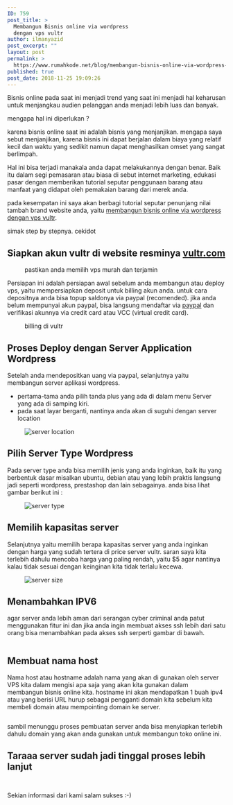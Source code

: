 ```yaml
---
ID: 759
post_title: >
  Membangun Bisnis online via wordpress
  dengan vps vultr
author: ilmanyazid
post_excerpt: ""
layout: post
permalink: >
  https://www.rumahkode.net/blog/membangun-bisnis-online-via-wordpress-dengan-vps-vultr/
published: true
post_date: 2018-11-25 19:09:26
---
```

<!-- wp:paragraph -->
<p>Bisnis online pada saat ini menjadi trend yang saat ini menjadi hal keharusan untuk menjangkau audien pelanggan anda menjadi lebih luas dan banyak. </p>
<!-- /wp:paragraph -->

<!-- wp:paragraph -->
<p>mengapa hal ini diperlukan ?</p>
<!-- /wp:paragraph -->

<!-- wp:paragraph -->
<p>karena bisnis online saat ini adalah bisnis yang menjanjikan. mengapa saya sebut menjanjikan, karena bisnis ini dapat berjalan dalam biaya yang relatif kecil dan waktu yang sedikit namun dapat menghasilkan omset yang sangat berlimpah.</p>
<!-- /wp:paragraph -->

<!-- wp:paragraph -->
<p>Hal ini bisa terjadi manakala anda dapat melakukannya dengan benar. Baik itu dalam segi pemasaran atau biasa di sebut internet marketing, edukasi pasar dengan memberikan tutorial seputar penggunaan barang atau manfaat yang didapat oleh pemakaian barang dari merek anda.</p>
<!-- /wp:paragraph -->

<!-- wp:paragraph -->
<p>pada kesempatan ini saya akan berbagi tutorial seputar penunjang nilai tambah brand website anda, yaitu <a href="https://www.rumahkode.net/blog/membangun-bisnis-online-via-wordpress-dengan-vps-vultr/">membangun bisnis online via wordpress dengan vps vultr</a>.</p>
<!-- /wp:paragraph -->

<!-- wp:paragraph -->
<p>simak step by stepnya. cekidot</p>
<!-- /wp:paragraph -->

<!-- wp:heading -->
<h2>Siapkan akun vultr di website resminya <a href="https://www.vultr.com/?ref=7621243">vultr.com</a></h2>
<!-- /wp:heading -->

<!-- wp:image {"linkDestination":"custom"} -->
<figure class="wp-block-image"><a href="https://www.vultr.com/?ref=7621243"><img src="https://www.vultr.com/media/banner_1.png" alt=""/></a><figcaption>pastikan anda memilih vps murah dan terjamin<br></figcaption></figure>
<!-- /wp:image -->

<!-- wp:paragraph -->
<p>Persiapan ini adalah persiapan awal sebelum anda membangun atau deploy vps, yaitu mempersiapkan deposit untuk billing akun anda. untuk cara depositnya anda bisa topup saldonya via paypal (recomended). jika anda belum mempunyai akun paypal, bisa langsung mendaftar via <a href="https://www.paypal.com/id/home">paypal</a> dan verifikasi akunnya via credit card atau VCC (virtual credit card).&nbsp;</p>
<!-- /wp:paragraph -->

<!-- wp:image {"id":762} -->
<figure class="wp-block-image"><img src="https://www.rumahkode.net/wp-content/uploads/2018/11/billing-di-myvultr.png" alt="" class="wp-image-762"/><figcaption>billing di vultr</figcaption></figure>
<!-- /wp:image -->

<!-- wp:heading -->
<h2>Proses Deploy dengan Server Application Wordpress&nbsp;</h2>
<!-- /wp:heading -->

<!-- wp:paragraph -->
<p>Setelah anda mendepositkan uang via paypal, selanjutnya yaitu membangun server aplikasi wordpress.&nbsp;</p>
<!-- /wp:paragraph -->

<!-- wp:list -->
<ul><li>pertama-tama anda pilih tanda plus yang ada di dalam menu Server yang ada di samping kiri.</li><li>pada saat layar berganti, nantinya anda akan di suguhi dengan server location</li></ul>
<!-- /wp:list -->

<!-- wp:image {"id":770} -->
<figure class="wp-block-image"><img src="https://www.rumahkode.net/wp-content/uploads/2018/11/server-location.png" alt="server location" class="wp-image-770"/></figure>
<!-- /wp:image -->

<!-- wp:heading -->
<h2>Pilih Server Type Wordpress</h2>
<!-- /wp:heading -->

<!-- wp:paragraph -->
<p>Pada server type anda bisa memilih jenis yang anda inginkan, baik itu yang berbentuk dasar misalkan ubuntu, debian atau yang lebih praktis langsung jadi seperti wordpress, prestashop dan lain sebagainya. anda bisa lihat gambar berikut ini :</p>
<!-- /wp:paragraph -->

<!-- wp:image {"id":772} -->
<figure class="wp-block-image"><img src="https://www.rumahkode.net/wp-content/uploads/2018/11/server-type.png" alt="server type" class="wp-image-772"/></figure>
<!-- /wp:image -->

<!-- wp:heading -->
<h2>Memilih kapasitas server</h2>
<!-- /wp:heading -->

<!-- wp:paragraph -->
<p>Selanjutnya yaitu memilih berapa kapasitas server yang anda inginkan dengan harga yang sudah tertera di price server vultr. saran saya kita terlebih dahulu mencoba harga yang paling rendah, yaitu $5 agar nantinya kalau tidak sesuai dengan keinginan kita tidak terlalu kecewa.</p>
<!-- /wp:paragraph -->

<!-- wp:image {"id":773} -->
<figure class="wp-block-image"><img src="https://www.rumahkode.net/wp-content/uploads/2018/11/server-size.png" alt="server size" class="wp-image-773"/></figure>
<!-- /wp:image -->

<!-- wp:heading -->
<h2>Menambahkan IPV6</h2>
<!-- /wp:heading -->

<!-- wp:paragraph -->
<p>agar server anda lebih aman dari serangan cyber criminal anda patut menggunakan fitur ini dan jika anda ingin membuat akses ssh lebih dari satu orang bisa menambahkan pada akses ssh serperti gambar di bawah.</p>
<!-- /wp:paragraph -->

<!-- wp:image {"id":774} -->
<figure class="wp-block-image"><img src="https://www.rumahkode.net/wp-content/uploads/2018/11/adding-feature.png" alt="" class="wp-image-774"/></figure>
<!-- /wp:image -->

<!-- wp:heading -->
<h2>Membuat nama host</h2>
<!-- /wp:heading -->

<!-- wp:paragraph -->
<p>Nama host atau hostname adalah nama yang akan di gunakan oleh server VPS kita dalam mengisi apa saja yang akan kita gunakan dalam membangun bisnis online kita. hostname ini akan mendapatkan 1 buah ipv4 atau yang berisi URL hurup sebagai pengganti domain kita sebelum kita membeli domain atau mempointing domain ke server.</p>
<!-- /wp:paragraph -->

<!-- wp:image {"id":775} -->
<figure class="wp-block-image"><img src="https://www.rumahkode.net/wp-content/uploads/2018/11/nama-hostname.png" alt="" class="wp-image-775"/></figure>
<!-- /wp:image -->

<!-- wp:paragraph -->
<p>sambil menunggu proses pembuatan server anda bisa menyiapkan terlebih dahulu domain yang akan anda gunakan untuk membangun toko online ini.</p>
<!-- /wp:paragraph -->

<!-- wp:heading -->
<h2>Taraaa server sudah jadi tinggal proses lebih lanjut</h2>
<!-- /wp:heading -->

<!-- wp:image {"id":776} -->
<figure class="wp-block-image"><img src="https://www.rumahkode.net/wp-content/uploads/2018/11/server-sudah-jadi.png" alt="" class="wp-image-776"/></figure>
<!-- /wp:image -->

<!-- wp:image {"id":777} -->
<figure class="wp-block-image"><img src="https://www.rumahkode.net/wp-content/uploads/2018/11/detail-server.png" alt="" class="wp-image-777"/></figure>
<!-- /wp:image -->

<!-- wp:paragraph -->
<p>Sekian informasi dari kami salam sukses :-)</p>
<!-- /wp:paragraph -->